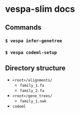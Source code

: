 # vespa-slim docs



## Commands

### `$ vespa infer-genetree`

### `$ vespa codeml-setup`





## Directory structure

- `<root>/alignments/`
  - `family_1.fa`
  - `family_2.fa`
- `<root>/gene_trees/`
  - `family_1.nwk`
- `codeml`